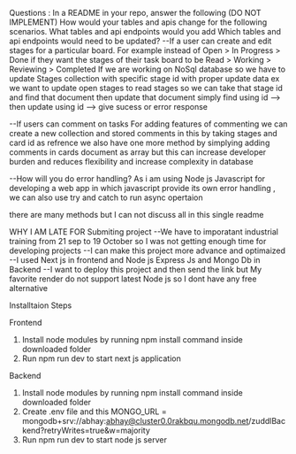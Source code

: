 Questions :
In a README in your repo, answer the following (DO NOT IMPLEMENT)
How would your tables and apis change for the following scenarios. What tables and api endpoints would you add Which tables and api endpoints would need to be updated?
--If a user can create and edit stages for a particular board. For example instead of Open > In Progress > Done if they want the stages of their task board to be Read > Working > Reviewing > Completed
If we are working on NoSql database so we have to update Stages collection with specific stage id with proper update data 
ex we want to update open stages to read stages so we can take that stage id and find that document  then update that document 
simply find using id --> then update using id --> give sucess or error response

--If users can comment on tasks
For adding features of commenting we can create a new collection and stored comments in this by taking stages and card id as refrence 
we also have one more method by simplying adding comments in cards document as array but this can increase developer burden and reduces flexibility and increase complexity in database

--How will you do error handling?
As i am using Node js Javascript for developing a web app in which javascript provide its own error handling , we can also use try and catch to run async opertaion 

there are many methods but I can not discuss all in this single readme 


WHY I AM LATE FOR Submiting project
--We have to imporatant industrial training from 21 sep to 19 October so I was not getting enough time for developing projects
--I can make this project more advance and optimaized 
--I used Next js in frontend and Node js Express Js and Mongo Db in Backend 
--I want to deploy this project and then send the link but My favorite render do not support latest Node js so I dont have any free alternative 

Installtaion Steps

Frontend
1. Install node modules by running npm install command inside downloaded folder
2. Run npm run dev to start next js application 

Backend 
1. Install node modules by running npm install command inside downloaded folder
2. Create .env file and this MONGO_URL = mongodb+srv://abhay:abhay@cluster0.0rakbqu.mongodb.net/zuddlBackend?retryWrites=true&w=majority
3. Run npm run dev to start node js server